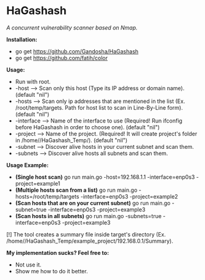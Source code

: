 # HaGashash
*A concurrent vulnerability scanner based on Nmap.*

**Installation:**
* go get https://github.com/Gandosha/HaGashash
* go get https://github.com/fatih/color

**Usage:**
* Run with root.
* -host 
--> Scan only this host (Type its IP address or domain name). (default "nil")
* -hosts 
--> Scan only ip addresses that are mentioned in the list (Ex. /root/temp/targets. Path for host list to scan in Line-By-Line form). (default "nil")
* -interface 
--> Name of the interface to use (Required! Run ifconfig before HaGashash in order to choose one). (default "nil")
* -project 
--> Name of the project. (Required! It will create project's folder in /home//HaGashash_Temp/). (default "nil")
* -subnet 
--> Discover alive hosts in your current subnet and scan them.
* -subnets 
--> Discover alive hosts all subnets and scan them.

**Usage Example:**
* **(Single host scan)** go run main.go -host=192.168.1.1 -interface=enp0s3 -project=example1
* **(Multiple hosts scan from a list)** go run main.go -hosts=/root/temp/targets -interface=enp0s3 -project=example2
* **(Scan hosts that are on your current subnet)** go run main.go -subnet=true -interface=enp0s3 -project=example3
* **(Scan hosts in all subnets)** go run main.go -subnets=true -interface=enp0s3 -project=example3

[!] The tool creates a summary file inside target's directory (Ex. /home//HaGashash_Temp/example_project/192.168.0.1/Summary). 

**My implementation sucks? Feel free to:**
* Not use it.
* Show me how to do it better.
